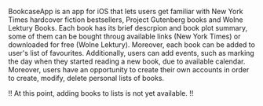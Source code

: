 BookcaseApp is an app for iOS that lets users get familiar with New York Times hardcover fiction bestsellers, Project Gutenberg books and Wolne Lektury Books. Each book has its brief descrpion and book plot summary, some of them can be bought throug available links (New York Times) or downloaded for free (Wolne Lektury). Moreover, each book can be added to user's list of favourites. Additionally, users can add events, such as marking the day when they started reading a new book, due to available calendar. Moreover, users have an opportunity to create their own accounts in order to create, modify, delete personal lists of books. 

!! At this point, adding books to lists is not yet available. !!


